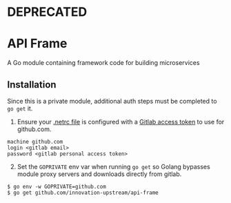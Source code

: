 # DEPRECATED

# API Frame

A Go module containing framework code for building microservices

## Installation

Since this is a private module, additional auth steps must be completed to `go get` it.

1. Ensure your [.netrc file](https://www.gnu.org/software/inetutils/manual/html_node/The-_002enetrc-file.html) is configured with a [Gitlab access token](https://docs.gitlab.com/ee/user/profile/personal_access_tokens.html#creating-a-personal-access-token) to use for github.com.

```
machine github.com
login <gitlab email>
password <gitlab personal access token>
```

2. Set the `GOPRIVATE` env var when running `go get` so Golang bypasses module proxy servers and downloads directly from gitlab.

```shell
$ go env -w GOPRIVATE=github.com 
$ go get github.com/innovation-upstream/api-frame
```
